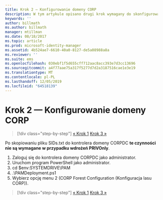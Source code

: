 ```yaml
---
title: Krok 2 — Konfigurowanie domeny CORP
description: W tym artykule opisano drugi krok wymagany do skonfigurowania domeny CORP, który polega na uruchomieniu skryptu po skopiowaniu pliku sids.txt do domeny CORPDC
keywords: ''
author: billmath
ms.author: billmath
manager: mtillman
ms.date: 08/18/2017
ms.topic: article
ms.prod: microsoft-identity-manager
ms.assetid: 4b524ae7-6610-40a0-8127-de5a08988a8a
ms.reviewer: ''
ms.suite: ems
ms.openlocfilehash: 030ebf1f5d655cff712aac8acc393e7d3cc13696
ms.sourcegitcommit: a4f77aae75a317f5277d7d2a3187516cae1e3e19
ms.translationtype: MT
ms.contentlocale: pl-PL
ms.lasthandoff: 12/05/2019
ms.locfileid: "64518139"
---
```

# <a name="step-2-configuring-the-corp-domain"></a>Krok 2 — Konfigurowanie domeny CORP

> [!div class="step-by-step"]
> [« Krok 1](sp1-step1-configuring-priv-domain.md)
> [Krok 3 »](sp1-step3-installing-configuring-sql.md)

Po skopiowaniu pliku SIDs.txt do kontrolera domeny CORPDC **te czynności nie są wymagane w przypadku wdrożeń PRIVOnly**.

1. Zaloguj się do kontrolera domeny CORPDC jako administrator.
2. Uruchom program PowerShell jako administrator.
3. cd $env:SYSTEMDRIVE\PAM
4. .\PAMDeployment.ps1
5. Wybierz opcję menu 2 (CORP Forest Configuration (Konfiguracja lasu CORP)).

> [!div class="step-by-step"]
> [« Krok 1](sp1-step1-configuring-priv-domain.md)
> [Krok 3 »](sp1-step3-installing-configuring-sql.md)
